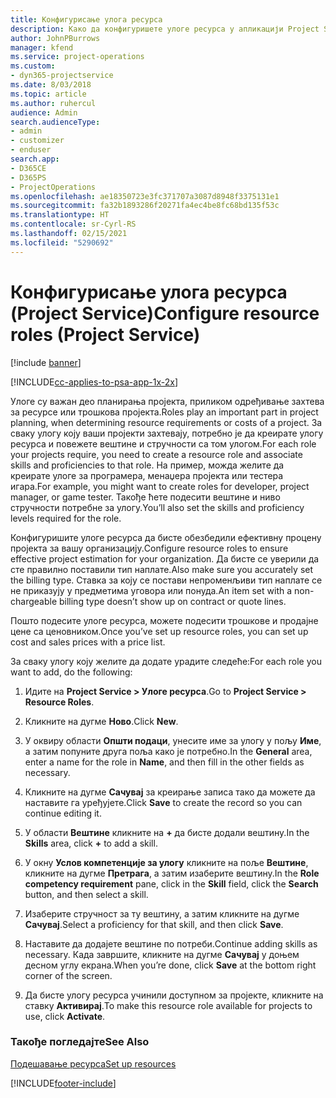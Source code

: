```yaml
---
title: Конфигурисање улога ресурса
description: Како да конфигуришете улоге ресурса у апликацији Project Service
author: JohnPBurrows
manager: kfend
ms.service: project-operations
ms.custom:
- dyn365-projectservice
ms.date: 8/03/2018
ms.topic: article
ms.author: ruhercul
audience: Admin
search.audienceType:
- admin
- customizer
- enduser
search.app:
- D365CE
- D365PS
- ProjectOperations
ms.openlocfilehash: ae18350723e3fc371707a3087d8948f3375131e1
ms.sourcegitcommit: fa32b1893286f20271fa4ec4be8fc68bd135f53c
ms.translationtype: HT
ms.contentlocale: sr-Cyrl-RS
ms.lasthandoff: 02/15/2021
ms.locfileid: "5290692"
---
```

# <a name="configure-resource-roles-project-service"></a><span data-ttu-id="75643-103">Конфигурисање улога ресурса (Project Service)</span><span class="sxs-lookup"><span data-stu-id="75643-103">Configure resource roles (Project Service)</span></span>

[!include [banner](../includes/psa-now-project-operations.md)]

[!INCLUDE[cc-applies-to-psa-app-1x-2x](../includes/cc-applies-to-psa-app-1x-2x.md)]

<span data-ttu-id="75643-104">Улоге су важан део планирања пројекта, приликом одређивање захтева за ресурсе или трошкова пројекта.</span><span class="sxs-lookup"><span data-stu-id="75643-104">Roles play an important part in project planning, when determining resource requirements or costs of a project.</span></span> <span data-ttu-id="75643-105">За сваку улогу коју ваши пројекти захтевају, потребно је да креирате улогу ресурса и повежете вештине и стручности са том улогом.</span><span class="sxs-lookup"><span data-stu-id="75643-105">For each role your projects require, you need to create a resource role and associate skills and proficiencies to that role.</span></span> <span data-ttu-id="75643-106">На пример, можда желите да креирате улоге за програмера, менаџера пројекта или тестера игара.</span><span class="sxs-lookup"><span data-stu-id="75643-106">For example, you might want to create roles for developer, project manager, or game tester.</span></span> <span data-ttu-id="75643-107">Такође ћете подесити вештине и ниво стручности потребне за улогу.</span><span class="sxs-lookup"><span data-stu-id="75643-107">You’ll also set the skills and proficiency levels required for the role.</span></span>  
  
 <span data-ttu-id="75643-108">Конфигуришите улоге ресурса да бисте обезбедили ефективну процену пројекта за вашу организацију.</span><span class="sxs-lookup"><span data-stu-id="75643-108">Configure resource roles to ensure effective project estimation for your organization.</span></span>  <span data-ttu-id="75643-109">Да бисте се уверили да сте правилно поставили тип наплате.</span><span class="sxs-lookup"><span data-stu-id="75643-109">Also make sure you accurately set the billing type.</span></span> <span data-ttu-id="75643-110">Ставка за коју се постави непроменљиви тип наплате се не приказују у предметима уговора или понуда.</span><span class="sxs-lookup"><span data-stu-id="75643-110">An item set with a non-chargeable billing type doesn’t show up on contract or quote lines.</span></span>  
  
 <span data-ttu-id="75643-111">Пошто подесите улоге ресурса, можете подесити трошкове и продајне цене са ценовником.</span><span class="sxs-lookup"><span data-stu-id="75643-111">Once you’ve set up resource roles, you can set up cost and sales prices with a price list.</span></span>  
  
 <span data-ttu-id="75643-112">За сваку улогу коју желите да додате урадите следеће:</span><span class="sxs-lookup"><span data-stu-id="75643-112">For each role you want to add, do the following:</span></span>  
  
1.  <span data-ttu-id="75643-113">Идите на **Project Service > Улоге ресурса**.</span><span class="sxs-lookup"><span data-stu-id="75643-113">Go to **Project Service > Resource Roles**.</span></span>  
  
2.  <span data-ttu-id="75643-114">Кликните на дугме **Ново**.</span><span class="sxs-lookup"><span data-stu-id="75643-114">Click **New**.</span></span>  
  
3.  <span data-ttu-id="75643-115">У оквиру области **Општи подаци**, унесите име за улогу у пољу **Име**, а затим попуните друга поља како је потребно.</span><span class="sxs-lookup"><span data-stu-id="75643-115">In the **General** area, enter a name for the role in **Name**, and then fill in the other fields as necessary.</span></span>  
  
4.  <span data-ttu-id="75643-116">Кликните на дугме **Сачувај** за креирање записа тако да можете да наставите га уређујете.</span><span class="sxs-lookup"><span data-stu-id="75643-116">Click **Save** to create the record so you can continue editing it.</span></span>  
  
5.  <span data-ttu-id="75643-117">У области **Вештине** кликните на **+** да бисте додали вештину.</span><span class="sxs-lookup"><span data-stu-id="75643-117">In the **Skills** area, click **+** to add a skill.</span></span>  
  
6.  <span data-ttu-id="75643-118">У окну **Услов компетенције за улогу** кликните на поље **Вештине**, кликните на дугме **Претрага**, а затим изаберите вештину.</span><span class="sxs-lookup"><span data-stu-id="75643-118">In the **Role competency requirement** pane, click in the **Skill** field, click the **Search** button, and then select a skill.</span></span>  
  
7.  <span data-ttu-id="75643-119">Изаберите стручност за ту вештину, а затим кликните на дугме **Сачувај**.</span><span class="sxs-lookup"><span data-stu-id="75643-119">Select a proficiency for that skill, and then click **Save**.</span></span>  
  
8.  <span data-ttu-id="75643-120">Наставите да додајете вештине по потреби.</span><span class="sxs-lookup"><span data-stu-id="75643-120">Continue adding skills as necessary.</span></span> <span data-ttu-id="75643-121">Када завршите, кликните на дугме **Сачувај** у доњем десном углу екрана.</span><span class="sxs-lookup"><span data-stu-id="75643-121">When you’re done, click **Save** at the bottom right corner of the screen.</span></span>  
  
9. <span data-ttu-id="75643-122">Да бисте улогу ресурса учинили доступном за пројекте, кликните на ставку **Активирај**.</span><span class="sxs-lookup"><span data-stu-id="75643-122">To make this resource role available for projects to use, click **Activate**.</span></span>  
  
### <a name="see-also"></a><span data-ttu-id="75643-123">Такође погледајте</span><span class="sxs-lookup"><span data-stu-id="75643-123">See Also</span></span>  
 [<span data-ttu-id="75643-124">Подешавање ресурса</span><span class="sxs-lookup"><span data-stu-id="75643-124">Set up resources</span></span>](../psa/set-up-resources.md)


[!INCLUDE[footer-include](../includes/footer-banner.md)]